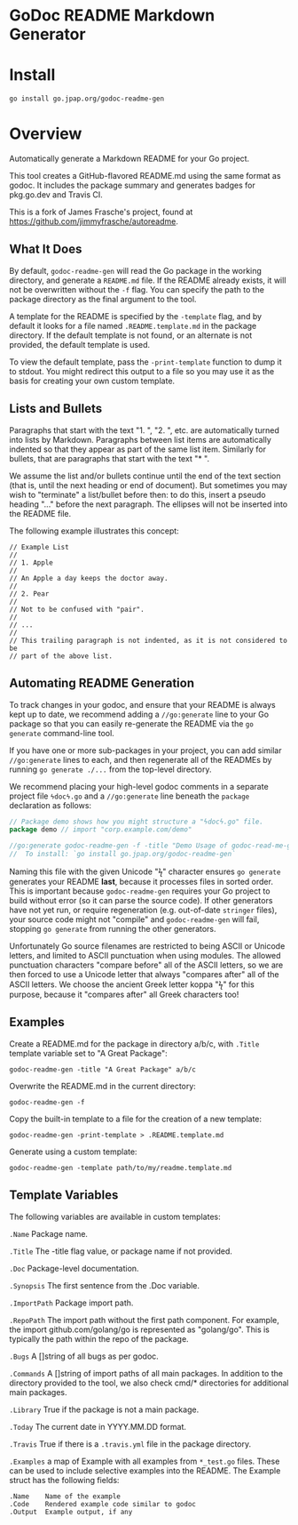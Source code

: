 <!-- DO NOT EDIT. -->
<!-- Automatically generated with https://go.jpap.org/godoc-readme-gen -->

# GoDoc README Markdown Generator

# Install

```shell
go install go.jpap.org/godoc-readme-gen
```
# Overview

Automatically generate a Markdown README for your Go project.

This tool creates a GitHub-flavored README.md using the same format as godoc.
It includes the package summary and generates badges for pkg.go.dev and
Travis CI.

This is a fork of James Frasche's project, found at
https://github.com/jimmyfrasche/autoreadme.

## What It Does
By default, `godoc-readme-gen` will read the Go package in the working
directory, and generate a `README.md` file.  If the README already exists, it
will not be overwritten without the `-f` flag.  You can specify the path to
the package directory as the final argument to the tool.

A template for the README is specified by the `-template` flag, and by
default it looks for a file named `.README.template.md` in the package
directory.  If the default template is not found, or an alternate is not
provided, the default template is used.

To view the default template, pass the `-print-template` function to dump it
to stdout.  You might redirect this output to a file so you may use it as the
basis for creating your own custom template.

## Lists and Bullets
Paragraphs that start with the text "1. ", "2. ", etc. are automatically
turned into lists by Markdown.  Paragraphs between list items are
automatically indented so that they appear as part of the same list item.
Similarly for bullets, that are paragraphs that start with the text "* ".

We assume the list and/or bullets continue until the end of the text section
(that is, until the next heading or end of document).  But sometimes you may
wish to "terminate" a list/bullet before then: to do this, insert a pseudo
heading "..." before the next paragraph.  The ellipses will not be inserted
into the README file.

The following example illustrates this concept:

```
// Example List
//
// 1. Apple
//
// An Apple a day keeps the doctor away.
//
// 2. Pear
//
// Not to be confused with "pair".
//
// ...
//
// This trailing paragraph is not indented, as it is not considered to be
// part of the above list.
```

## Automating README Generation
To track changes in your godoc, and ensure that your README is always kept up
to date, we recommend adding a `//go:generate` line to your Go package so
that you can easily re-generate the README via the `go generate` command-line
tool.

If you have one or more sub-packages in your project, you can add similar
`//go:generate` lines to each, and then regenerate all of the READMEs by
running `go generate ./...` from the top-level directory.

We recommend placing your high-level godoc comments in a separate project
file `ϟdocϟ.go` and a `//go:generate` line beneath the `package` declaration
as follows:

```go
// Package demo shows how you might structure a "ϟdocϟ.go" file.
package demo // import "corp.example.com/demo"

//go:generate godoc-readme-gen -f -title "Demo Usage of godoc-read-me-gen"
//  To install: `go install go.jpap.org/godoc-readme-gen`
```

Naming this file with the given Unicode "ϟ" character ensures `go generate`
generates your README **last**, because it processes files in sorted order.
This is important because `godoc-readme-gen` requires your Go project to
build without error (so it can parse the source code).  If other generators
have not yet run, or require regeneration (e.g. out-of-date `stringer`
files), your source code might not "compile" and `godoc-readme-gen` will
fail, stopping `go generate` from running the other generators.

Unfortunately Go source filenames are restricted to being ASCII or Unicode
letters, and limited to ASCII punctuation when using modules.  The allowed
punctuation characters "compare before" all of the ASCII letters, so we are
then forced to use a Unicode letter that always "compares after" all of the
ASCII letters.  We choose the ancient Greek letter koppa "ϟ" for this
purpose, because it "compares after" all Greek characters too!

## Examples
Create a README.md for the package in directory a/b/c, with `.Title` template
variable set to "A Great Package":

```
godoc-readme-gen -title "A Great Package" a/b/c
```

Overwrite the README.md in the current directory:

```
godoc-readme-gen -f
```

Copy the built-in template to a file for the creation of a new template:

```
godoc-readme-gen -print-template > .README.template.md
```

Generate using a custom template:

```
godoc-readme-gen -template path/to/my/readme.template.md
```

## Template Variables
The following variables are available in custom templates:

`.Name` Package name.

`.Title` The -title flag value, or package name if not provided.

`.Doc` Package-level documentation.

`.Synopsis` The first sentence from the .Doc variable.

`.ImportPath` Package import path.

`.RepoPath` The import path without the first path component. For example,
the import github.com/golang/go is represented as "golang/go".  This is
typically the path within the repo of the package.

`.Bugs` A []string of all bugs as per godoc.

`.Commands` A []string of import paths of all main packages.  In addition to
the directory provided to the tool, we also check cmd/* directories for
additional main packages.

`.Library` True if the package is not a main package.

`.Today` The current date in YYYY.MM.DD format.

`.Travis` True if there is a `.travis.yml` file in the package directory.

`.Examples` a map of Example with all examples from `*_test.go` files. These
can be used to include selective examples into the README.  The Example
struct has the following fields:

```
.Name    Name of the example
.Code    Rendered example code similar to godoc
.Output  Example output, if any
```




